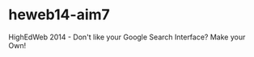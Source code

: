 heweb14-aim7
============

HighEdWeb 2014 - Don't like your Google Search Interface? Make your Own!
